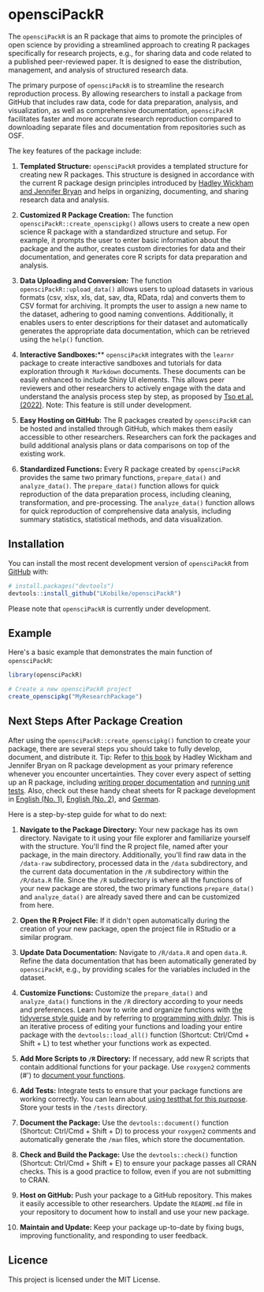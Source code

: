 
# opensciPackR

The `opensciPackR` is an R package that aims to promote the principles of open science by providing a streamlined approach to creating R packages specifically for research projects, e.g., for sharing data and code related to a published peer-reviewed paper. It is designed to ease the distribution, management, and analysis of structured research data.

The primary purpose of `opensciPackR` is to streamline the research reproduction process. By allowing researchers to install a package from GitHub that includes raw data, code for data preparation, analysis, and visualization, as well as comprehensive documentation, `opensciPackR` facilitates faster and more accurate research reproduction compared to downloading separate files and documentation from repositories such as OSF.

The key features of the package include:

1. **Templated Structure:** `opensciPackR` provides a templated structure for creating new R packages. This structure is designed in accordance with the current R package design principles introduced by [Hadley Wickham and Jennifer Bryan](https://r-pkgs.org/) and helps in organizing, documenting, and sharing research data and analysis.

2. **Customized R Package Creation:** The function `opensciPackR::create_openscipkg()` allows users to create a new open science R package with a standardized structure and setup. For example, it prompts the user to enter basic information about the package and the author, creates custom directories for data and their documentation, and generates core R scripts for data preparation and analysis.

3. **Data Uploading and Conversion:** The function `opensciPackR::upload_data()` allows users to upload datasets in various formats (csv, xlsx, xls, dat, sav, dta, RData, rda) and converts them to CSV format for archiving. It prompts the user to assign a new name to the dataset, adhering to good naming conventions. Additionally, it enables users to enter descriptions for their dataset and automatically generates the appropriate data documentation, which can be retrieved using the `help()` function.

4. **Interactive Sandboxes:**** `opensciPackR` integrates with the `learnr` package to create interactive sandboxes and tutorials for data exploration through `R Markdown` documents. These documents can be easily enhanced to include Shiny UI elements. This allows peer reviewers and other researchers to actively engage with the data and understand the analysis process step by step, as proposed by [Tso et al. (2022)](https://journal.r-project.org/articles/RJ-2022-021/). Note: This feature is still under development.

5. **Easy Hosting on GitHub:** The R packages created by `opensciPackR` can be hosted and installed through GitHub, which makes them easily accessible to other researchers. Researchers can fork the packages and build additional analysis plans or data comparisons on top of the existing work.

6. **Standardized Functions:** Every R package created by `opensciPackR` provides the same two primary functions, `prepare_data()` and `analyze_data()`. The `prepare_data()` function allows for quick reproduction of the data preparation process, including cleaning, transformation, and pre-processing. The `analyze_data()` function allows for quick reproduction of comprehensive data analysis, including summary statistics, statistical methods, and data visualization.


## Installation

You can install the most recent development version of `opensciPackR` from [GitHub](https://github.com/LKobilke/opensciPackR) with:

``` r
# install.packages("devtools")
devtools::install_github("LKobilke/opensciPackR")
```

Please note that `opensciPackR` is currently under development.

## Example
Here's a basic example that demonstrates the main function of `opensciPackR`:

``` r
library(opensciPackR)

# Create a new opensciPackR project
create_openscipkg("MyResearchPackage")
```


## Next Steps After Package Creation

After using the `opensciPackR::create_openscipkg()` function to create your package, there are several steps you should take to fully develop, document, and distribute it. Tip: Refer to [this book](https://r-pkgs.org/) by Hadley Wickham and Jennifer Bryan on R package development as your primary reference whenever you encounter uncertainties. They cover every aspect of setting up an R package, including [writing proper documentation](https://r-pkgs.org/man.html) and [running unit tests](https://r-pkgs.org/testing-basics.html). Also, check out these handy cheat sheets for R package development in [English (No. 1)](https://rklopotek.blog.uksw.edu.pl/files/2017/09/package-development.pdf), [English (No. 2)](https://raw.githubusercontent.com/rstudio/cheatsheets/main/package-development.pdf), and [German](https://raw.githubusercontent.com/rstudio/cheatsheets/main/translations/german/package-development_de.pdf).

Here is a step-by-step guide for what to do next:

1. **Navigate to the Package Directory:** Your new package has its own directory. Navigate to it using your file explorer and familiarize yourself with the structure. You'll find the R project file, named after your package, in the main directory. Additionally, you'll find raw data in the `/data-raw` subdirectory, processed data in the `/data` subdirectory, and the current data documentation in the `/R` subdirectory within the `/R/data.R` file. Since the `/R` subdirectory is where all the functions of your new package are stored, the two primary functions `prepare_data()` and `analyze_data()` are already saved there and can be customized from here.

2. **Open the R Project File:** If it didn't open automatically during the creation of your new package, open the project file in RStudio or a similar program.

3. **Update Data Documentation:** Navigate to `/R/data.R` and open `data.R`. Refine the data documentation that has been automatically generated by `opensciPackR`, e.g., by providing scales for the variables included in the dataset.

4. **Customize Functions:** Customize the `prepare_data()` and `analyze_data()` functions in the `/R` directory according to your needs and preferences. Learn how to write and organize functions with [the tidyverse style guide](https://style.tidyverse.org/index.html) and by referring to [programming with dplyr](https://dplyr.tidyverse.org/articles/programming.html). This is an iterative process of editing your functions and loading your entire package with the `devtools::load_all()` function (Shortcut: Ctrl/Cmd + Shift + L) to test whether your functions work as expected.

5. **Add More Scripts to `/R` Directory:** If necessary, add new R scripts that contain additional functions for your package. Use `roxygen2` comments (#') to [document your functions](https://r-pkgs.org/man.html#roxygen2-basics).

6. **Add Tests:** Integrate tests to ensure that your package functions are working correctly. You can learn about [using testthat for this purpose](https://r-pkgs.org/testing-basics.html). Store your tests in the `/tests` directory.

7. **Document the Package:** Use the `devtools::document()` function (Shortcut: Ctrl/Cmd + Shift + D) to process your `roxygen2` comments and automatically generate the `/man` files, which store the documentation.

8. **Check and Build the Package:** Use the `devtools::check()` function (Shortcut: Ctrl/Cmd + Shift + E) to ensure your package passes all CRAN checks. This is a good practice to follow, even if you are not submitting to CRAN.

9. **Host on GitHub:** Push your package to a GitHub repository. This makes it easily accessible to other researchers. Update the `README.md` file in your repository to document how to install and use your new package.

10. **Maintain and Update:** Keep your package up-to-date by fixing bugs, improving functionality, and responding to user feedback.


## Licence
This project is licensed under the MIT License.
